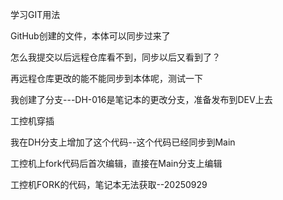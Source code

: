 学习GIT用法

GitHub创建的文件，本体可以同步过来了

怎么我提交以后远程仓库看不到，同步以后又看到了？

再远程仓库更改的能不能同步到本体呢，测试一下

我创建了分支---DH-016是笔记本的更改分支，准备发布到DEV上去


工控机穿插

我在DH分支上增加了这个代码--这个代码已经同步到Main

工控机上fork代码后首次编辑，直接在Main分支上编辑


工控机FORK的代码，笔记本无法获取--20250929

